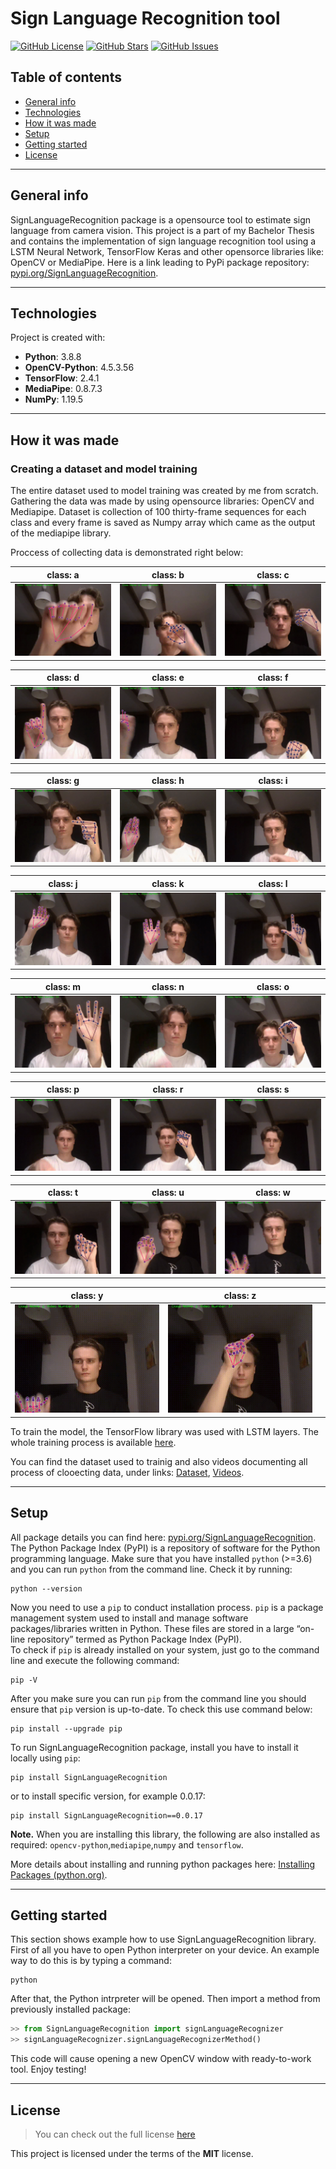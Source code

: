# Sign Language Recognition tool
[![GitHub License](https://img.shields.io/github/license/JanBinkowski/SignLanguageRecognition?style=plastic)](https://github.com/JanBinkowski/SignLanguageRecognition/blob/master/LICENSE)  [![GitHub Stars](https://img.shields.io/github/stars/JanBinkowski/SignLanguageRecognition?style=plastic)](https://github.com/JanBinkowski/SignLanguageRecognition/stargazers) [![GitHub Issues](https://img.shields.io/github/issues/JanBinkowski/SignLanguageRecognition?style=plastic)](https://github.com/JanBinkowski/SignLanguageRecognition/issues)
## Table of contents
* [General info](#general-info)
* [Technologies](#technologies)
* [How it was made](#how-it-was-made) 
* [Setup](#setup)
* [Getting started](#getting-started)
* [License](#license)

---

## General info
SignLanguageRecognition package is a opensource tool to estimate sign language from camera vision. This project is a part of   my Bachelor Thesis and contains the implementation of sign language recognition tool using a LSTM Neural Network, TensorFlow Keras and other opensorce libraries like: OpenCV or MediaPipe.
Here is a link leading to PyPi package repository: [pypi.org/SignLanguageRecognition](https://pypi.org/project/SignLanguageRecognition/).
	
---	
	
## Technologies
Project is created with:
* **Python**: 3.8.8
* **OpenCV-Python**: 4.5.3.56
* **TensorFlow**: 2.4.1
* **MediaPipe**: 0.8.7.3
* **NumPy**: 1.19.5

---	

## How it was made
### Creating a dataset and model training
The entire dataset used to model training was created by me from scratch. Gathering the data 
was made by using opensource libraries: OpenCV and Mediapipe. Dataset is collection of 100 thirty-frame sequences for each class
and every frame is saved as Numpy array which came as the output of the mediapipe library.

Proccess of collecting data is demonstrated right below:

| class: a            |  class: b |  class: c |
:-------------------------:|:-------------------------:|:-------------------------:
![a_gif.gif](https://github.com/JanBinkowski/SignLanguageRecognition/blob/master/FILES_FOR_README/a_gif.gif?raw=true) |  ![b_gif.gif](https://github.com/JanBinkowski/SignLanguageRecognition/blob/master/FILES_FOR_README/b_gif.gif?raw=true) | ![c_gif.gif](https://github.com/JanBinkowski/SignLanguageRecognition/blob/master/FILES_FOR_README/c_gif.gif?raw=true)

| class: d            |  class: e |  class: f |
:-------------------------:|:-------------------------:|:-------------------------:
![d_gif.gif](https://github.com/JanBinkowski/SignLanguageRecognition/blob/master/FILES_FOR_README/d_gif.gif?raw=true) |  ![e_gif.gif](https://github.com/JanBinkowski/SignLanguageRecognition/blob/master/FILES_FOR_README/e_gif.gif?raw=true) | ![f_gif.gif](https://github.com/JanBinkowski/SignLanguageRecognition/blob/master/FILES_FOR_README/f_gif.gif?raw=true)

| class: g            |  class: h |  class: i |
:-------------------------:|:-------------------------:|:-------------------------:
![g_gif.gif](https://github.com/JanBinkowski/SignLanguageRecognition/blob/master/FILES_FOR_README/g_gif.gif?raw=true) |  ![h_gif.gif](https://github.com/JanBinkowski/SignLanguageRecognition/blob/master/FILES_FOR_README/h_gif.gif?raw=true) | ![i_gif.gif](https://github.com/JanBinkowski/SignLanguageRecognition/blob/master/FILES_FOR_README/i_gif.gif?raw=true)

| class: j            |  class: k |  class: l |
:-------------------------:|:-------------------------:|:-------------------------:
![j_gif.gif](https://github.com/JanBinkowski/SignLanguageRecognition/blob/master/FILES_FOR_README/j_gif.gif?raw=true) |  ![k_gif.gif](https://github.com/JanBinkowski/SignLanguageRecognition/blob/master/FILES_FOR_README/k_gif.gif?raw=true) | ![l_gif.gif](https://github.com/JanBinkowski/SignLanguageRecognition/blob/master/FILES_FOR_README/l_gif.gif?raw=true)

| class: m            |  class: n |  class: o |
:-------------------------:|:-------------------------:|:-------------------------:
![m_gif.gif](https://github.com/JanBinkowski/SignLanguageRecognition/blob/master/FILES_FOR_README/m_gif.gif?raw=true) |  ![n_gif.gif](https://github.com/JanBinkowski/SignLanguageRecognition/blob/master/FILES_FOR_README/n_gif.gif?raw=true) | ![o_gif.gif](https://github.com/JanBinkowski/SignLanguageRecognition/blob/master/FILES_FOR_README/o_gif.gif?raw=true)

| class: p            |  class: r |  class: s |
:-------------------------:|:-------------------------:|:-------------------------:
![o_gif.gif](https://github.com/JanBinkowski/SignLanguageRecognition/blob/master/FILES_FOR_README/p_gif.gif?raw=true) |  ![r_gif.gif](https://github.com/JanBinkowski/SignLanguageRecognition/blob/master/FILES_FOR_README/r_gif.gif?raw=true) | ![s_gif.gif](https://github.com/JanBinkowski/SignLanguageRecognition/blob/master/FILES_FOR_README/s_gif.gif?raw=true)

| class: t            |  class: u |  class: w |
:-------------------------:|:-------------------------:|:-------------------------:
![t_gif.gif](https://github.com/JanBinkowski/SignLanguageRecognition/blob/master/FILES_FOR_README/t_gif.gif?raw=true) |  ![u_gif.gif](https://github.com/JanBinkowski/SignLanguageRecognition/blob/master/FILES_FOR_README/u_gif.gif?raw=true) | ![w_gif.gif](https://github.com/JanBinkowski/SignLanguageRecognition/blob/master/FILES_FOR_README/w_gif.gif?raw=true)

| class: y            |  class: z | |
:-------------------------:|:-------------------------:|:-------------------------:
![y_gif.gif](https://github.com/JanBinkowski/SignLanguageRecognition/blob/master/FILES_FOR_README/y_gif.gif?raw=true) |  ![z_gif.gif](https://github.com/JanBinkowski/SignLanguageRecognition/blob/master/FILES_FOR_README/z_gif.gif?raw=true) | |

To train the model, the TensorFlow library was used with LSTM layers. The whole training
process is available [here](https://github.com/JanBinkowski/SignLanguageRecognition/blob/master/SignLanguageRecognitionLearning/SignLanguageRecognition.ipynb).

You can find the dataset used to trainig and also videos documenting all process of clooecting data,
under links: [Dataset](https://drive.google.com/file/d/1ipnue2P9MREYFcN-F5y8EEaW36cJl9MF/view?usp=sharing), [Videos](https://drive.google.com/file/d/1SeL21DYmnRUorSeyijdz6ZX5SyhNTqID/view?usp=sharing).

---

## Setup 
All package details you can find here: [pypi.org/SignLanguageRecognition](https://pypi.org/project/SignLanguageRecognition/).
The Python Package Index (PyPI) is a repository of software for the Python programming language.
Make sure that you have installed ```python``` (>=3.6) and you can run ```python``` from the command line. Check it by running:
```
python --version
```
Now you need to use a ```pip``` to conduct installation process. ```pip``` is a package management system used to install and manage software packages/libraries written in Python. These files are stored in a large “on-line repository” termed as Python Package Index (PyPI).  
To check if ```pip``` is already installed on your system, just go to the command line and execute the following command:
```
pip -V
```
After you make sure you can run ```pip``` from the command line you should ensure that ```pip``` version is up-to-date. To check this use command below:
```
pip install --upgrade pip
```
To run SignLanguageRecognition package, install you have to install it locally using ```pip```:
```
pip install SignLanguageRecognition
```
 or to install specific version, for example 0.0.17:
 ```
 pip install SignLanguageRecognition==0.0.17
 ```

**Note.** When you are installing this library, the following are also installed as required: ```opencv-python```,```mediapipe```,```numpy``` and ```tensorflow```.
 
More details about installing and running python packages here: [Installing Packages (python.org)](https://packaging.python.org/tutorials/installing-packages/).

---

## Getting started
This section shows example how to use SignLanguageRecognition library.
First of all you have to open Python interpreter on your device. An example way to do this is by typing a command:
```
python
```
After that, the Python intrpreter will be opened. Then import a method from previously installed package:
```python
>> from SignLanguageRecognition import signLanguageRecognizer
>> signLanguageRecognizer.signLanguageRecognizerMethod()
```
This code will cause opening a new OpenCV window with ready-to-work tool.
Enjoy testing!

---

## License
>You can check out the full license [here](https://github.com/JanBinkowski/SignLanguageRecognition/blob/master/LICENSE)

This project is licensed under the terms of the **MIT** license.